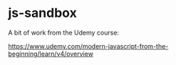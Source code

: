 # js-sandbox

A bit of work from the Udemy course:

https://www.udemy.com/modern-javascript-from-the-beginning/learn/v4/overview

